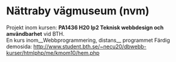 # Nättraby vägmuseum (nvm)

Projekt inom kursen: __PA1436 H20 lp2 Teknisk webbdesign och användbarhet__ vid BTH.  
En kurs inom__Webbprogrammering, distans__ programmet
Färdig demosida: http://www.student.bth.se/~necu20/dbwebb-kurser/htmlphp/me/kmom10/hem.php
